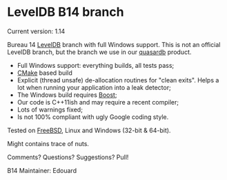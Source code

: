 LevelDB B14 branch
==================

Current version: 1.14

Bureau 14 [LevelDB](http://code.google.com/p/leveldb/) branch with full Windows support. This is not an official LevelDB branch, but the branch we use in our [quasardb](https://www.quasardb.net/) product.

* Full Windows support: everything builds, all tests pass;
* [CMake](http://www.cmake.org/) based build
* Explicit (thread unsafe) de-allocation routines for "clean exits". Helps a lot when running your application into a leak detector;
* The Windows build requires [Boost](http://www.boost.org/); 
* Our code is C++11ish and may require a recent compiler;
* Lots of warnings fixed;
* Is not 100% compliant with ugly Google coding style.

Tested on [FreeBSD](http://www.freebsd.org/), Linux and Windows (32-bit & 64-bit).

Might contains trace of nuts.

Comments? Questions? Suggestions? Pull!

B14 Maintainer: Edouard